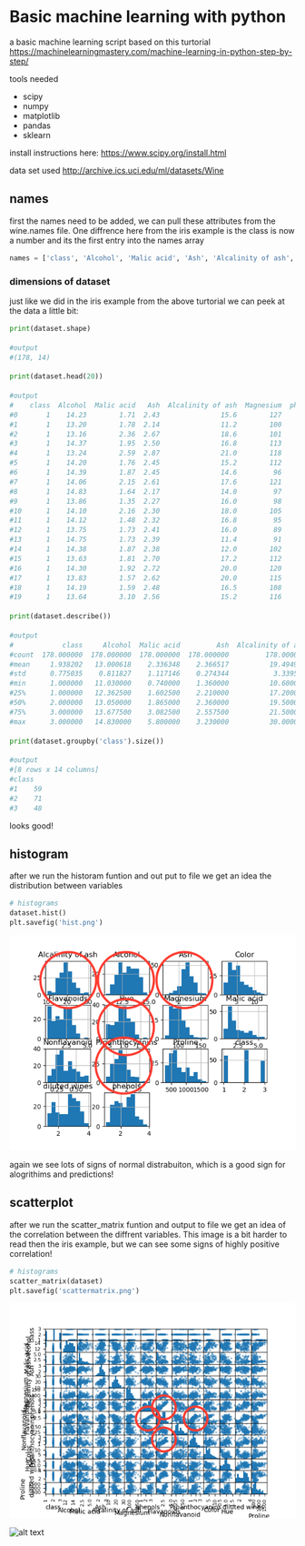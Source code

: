 # Basic machine learning with python

a basic machine learning script based on this turtorial https://machinelearningmastery.com/machine-learning-in-python-step-by-step/

tools needed
* scipy
* numpy
* matplotlib
* pandas
* sklearn

install instructions here: https://www.scipy.org/install.html

data set used http://archive.ics.uci.edu/ml/datasets/Wine

## names

first the names need to be added, we can pull these attributes from the wine.names file. One diffrence here from the iris example is the class is now a number and its the first entry into the names array

```python
names = ['class', 'Alcohol', 'Malic acid', 'Ash', 'Alcalinity of ash', 'Magnesium', 'phenols', 'Flavanoids', 'Nonflavanoid', 'Proanthocyanins', 'Color', 'Hue', 'diluted wines', 'Proline']
```

### dimensions of dataset
just like we did in the iris example from the above turtorial we can peek at the data a little bit:

```python
print(dataset.shape)

#output
#(178, 14)

print(dataset.head(20))

#output
#    class  Alcohol  Malic acid   Ash  Alcalinity of ash  Magnesium  phenols  Flavanoids  Nonflavanoid  Proanthocyanins  Color   Hue  diluted wines  Proline
#0       1    14.23        1.71  2.43               15.6        127     2.80        3.06          0.28             2.29   5.64  1.04           3.92     1065
#1       1    13.20        1.78  2.14               11.2        100     2.65        2.76          0.26             1.28   4.38  1.05           3.40     1050
#2       1    13.16        2.36  2.67               18.6        101     2.80        3.24          0.30             2.81   5.68  1.03           3.17     1185
#3       1    14.37        1.95  2.50               16.8        113     3.85        3.49          0.24             2.18   7.80  0.86           3.45     1480
#4       1    13.24        2.59  2.87               21.0        118     2.80        2.69          0.39             1.82   4.32  1.04           2.93      735
#5       1    14.20        1.76  2.45               15.2        112     3.27        3.39          0.34             1.97   6.75  1.05           2.85     1450
#6       1    14.39        1.87  2.45               14.6         96     2.50        2.52          0.30             1.98   5.25  1.02           3.58     1290
#7       1    14.06        2.15  2.61               17.6        121     2.60        2.51          0.31             1.25   5.05  1.06           3.58     1295
#8       1    14.83        1.64  2.17               14.0         97     2.80        2.98          0.29             1.98   5.20  1.08           2.85     1045
#9       1    13.86        1.35  2.27               16.0         98     2.98        3.15          0.22             1.85   7.22  1.01           3.55     1045
#10      1    14.10        2.16  2.30               18.0        105     2.95        3.32          0.22             2.38   5.75  1.25           3.17     1510
#11      1    14.12        1.48  2.32               16.8         95     2.20        2.43          0.26             1.57   5.00  1.17           2.82     1280
#12      1    13.75        1.73  2.41               16.0         89     2.60        2.76          0.29             1.81   5.60  1.15           2.90     1320
#13      1    14.75        1.73  2.39               11.4         91     3.10        3.69          0.43             2.81   5.40  1.25           2.73     1150
#14      1    14.38        1.87  2.38               12.0        102     3.30        3.64          0.29             2.96   7.50  1.20           3.00     1547
#15      1    13.63        1.81  2.70               17.2        112     2.85        2.91          0.30             1.46   7.30  1.28           2.88     1310
#16      1    14.30        1.92  2.72               20.0        120     2.80        3.14          0.33             1.97   6.20  1.07           2.65     1280
#17      1    13.83        1.57  2.62               20.0        115     2.95        3.40          0.40             1.72   6.60  1.13           2.57     1130
#18      1    14.19        1.59  2.48               16.5        108     3.30        3.93          0.32             1.86   8.70  1.23           2.82     1680
#19      1    13.64        3.10  2.56               15.2        116     2.70        3.03          0.17             1.66   5.10  0.96           3.36      845

print(dataset.describe())

#output
#            class     Alcohol  Malic acid         Ash  Alcalinity of ash  ...  Proanthocyanins       Color         Hue  diluted wines      Proline
#count  178.000000  178.000000  178.000000  178.000000         178.000000  ...       178.000000  178.000000  178.000000     178.000000   178.000000
#mean     1.938202   13.000618    2.336348    2.366517          19.494944  ...         1.590899    5.058090    0.957449       2.611685   746.893258
#std      0.775035    0.811827    1.117146    0.274344           3.339564  ...         0.572359    2.318286    0.228572       0.709990   314.907474
#min      1.000000   11.030000    0.740000    1.360000          10.600000  ...         0.410000    1.280000    0.480000       1.270000   278.000000
#25%      1.000000   12.362500    1.602500    2.210000          17.200000  ...         1.250000    3.220000    0.782500       1.937500   500.500000
#50%      2.000000   13.050000    1.865000    2.360000          19.500000  ...         1.555000    4.690000    0.965000       2.780000   673.500000
#75%      3.000000   13.677500    3.082500    2.557500          21.500000  ...         1.950000    6.200000    1.120000       3.170000   985.000000
#max      3.000000   14.830000    5.800000    3.230000          30.000000  ...         3.580000   13.000000    1.710000       4.000000  1680.000000

print(dataset.groupby('class').size())

#output
#[8 rows x 14 columns]
#class
#1    59
#2    71
#3    48

```

looks good!

## histogram

after we run the historam funtion and out put to file we get an idea the distribution between variables

```python
# histograms
dataset.hist()
plt.savefig('hist.png')
```
![alt text](https://github.com/littlefoot22/python-machine-learning/blob/master/images/hist.png "Histogram")

again we see lots of signs of normal distrabuiton, which is a good sign for alogrithims and predictions!

## scatterplot

after we run the scatter_matrix funtion and output to file we get an idea of the correlation between the diffrent variables. This image is a bit harder to read then the iris example, but we can see some signs of highly positive correlation!

```python
# histograms
scatter_matrix(dataset)
plt.savefig('scattermatrix.png')
```

![alt text](https://github.com/littlefoot22/python-machine-learning/blob/master/images/scattermatrix.png "Scatter Plot")


![alt text](http://www.cqeacademy.com/wp-content/uploads/2018/06/Scatter-Plots-and-Correlation-Examples.png "Correlation Examples")

